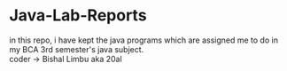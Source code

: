 # Java-Lab-Reports
in this repo, i have kept the java programs which are assigned me to do in my BCA 3rd semester's java subject.
<br>
coder -> Bishal Limbu aka 20al

